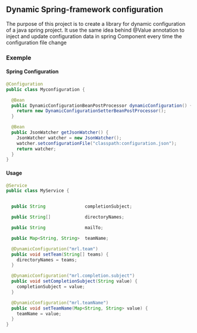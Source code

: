 ## Dynamic Spring-framework configuration

The purpose of this project is to create a library for dynamic configuration of a java spring project. 
It use the same idea behind @Value annotation to inject and update configuration data in spring Component every time the configuration file change

### Exemple

#### Spring Configuration
```java
@Configuration
public class Myconfiguration {

  @Bean
  public DynamicConfigurationBeanPostProcessor dynamicConfiguration() {
    return new DynamicConfigurationSetterBeanPostProcessor();
  }

  @Bean
  public JsonWatcher getJsonWatcher() {
    JsonWatcher watcher = new JsonWatcher();
    watcher.setconfigurationFile("classpath:configuration.json");
    return watcher;
  }
}
```

#### Usage
```java
@Service
public class MyService {


  public String               completionSubject;

  public String[]             directoryNames;

  public String               mailTo;

  public Map<String, String>  teamName;

  @DynamicConfiguration("mrl.team")
  public void setTeam(String[] teams) {
    directoryNames = teams;
  }

  @DynamicConfiguration("mrl.completion.subject")
  public void setCompletionSubject(String value) {
    completionSubject = value;
  }

  @DynamicConfiguration("mrl.teamName")
  public void setTeamName(Map<String, String> value) {
    teamName = value;
  }
}
```
